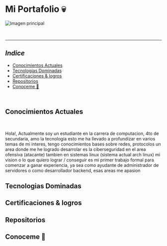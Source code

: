 
# Mi Portafolio 💀

![Imagen principal](https://www.redeszone.net/app/uploads-redeszone.net/2017/06/BlackArch-Linux-junio-2017-800x388.png)

<br>

---

## _Indice_

- [Conocimientos Actuales](#conocimientos-actuales)
- [Tecnologias Dominadas]()
- [Certificaciones & logros]()
- [Repositorios]()
- [Conoceme 👀]()

<br>

<!-- En esta parte iran cosas que he ido aprendiendo, tanto como de manera independiente como por cursos, tambien logros o trabajos que quisiera alcanzar -->
## Conocimientos Actuales
<br>

Hola!, Actualmente soy un estudiante en la carrera de computacion, 4to de secundaria, amo la tecnologia esto me ha llevado a profundizar en varios temas de mi interes, tengo conocimientos bases sobre redes, protocolos un area donde me he logrado desarrolar es la ciberseguridad en el area ofensiva (atacante) tambien en sistemas linux (sistema actual arch linux) mi vision o lo que quiero lograr / conseguir es mi primer trabajo formal para comenzar a ganar experiencia, ya sea como ayudante de administrador de servidores o como desarrollador backend, esas areas me apasion


## Tecnologias Dominadas

## Certificaciones & logros

## Repositorios

## Conoceme 👀

<!--
**D4rk61/D4rk61** is a ✨ _special_ ✨ repository because its `README.md` (this file) appears on your GitHub profile.

Here are some ideas to get you started:

- 🔭 I’m currently working on ...
- 🌱 I’m currently learning ...
- 👯 I’m looking to collaborate on ...
- 🤔 I’m looking for help with ...
- 💬 Ask me about ...
- 📫 How to reach me: ...
- 😄 Pronouns: ...
- ⚡ Fun fact: ...
-->
